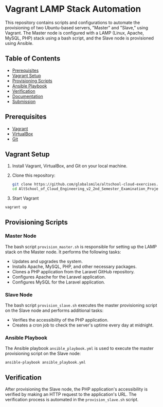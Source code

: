 # Vagrant LAMP Stack Automation

This repository contains scripts and configurations to automate the provisioning of two Ubuntu-based servers, "Master" and "Slave," using Vagrant. The Master node is configured with a LAMP (Linux, Apache, MySQL, PHP) stack using a bash script, and the Slave node is provisioned using Ansible.

## Table of Contents

- [Prerequisites](#prerequisites)
- [Vagrant Setup](#vagrant-setup)
- [Provisioning Scripts](#provisioning-scripts)
- [Ansible Playbook](#ansible-playbook)
- [Verification](#verification)
- [Documentation](#documentation)
- [Submission](#submission)

## Prerequisites

- [Vagrant](https://www.vagrantup.com/)
- [VirtualBox](https://www.virtualbox.org/)
- [Git](https://git-scm.com/)

## Vagrant Setup

1. Install Vagrant, VirtualBox, and Git on your local machine.

2. Clone this repository:

   ```bash
   git clone https://github.com/globalsmile/altschool-cloud-exercises.git
   cd AltSchool_of_Cloud_Engineering_v2_2nd_Semester_Examination_Project


3. Start Vagrant
```
vagrant up
```

## Provisioning Scripts

### Master Node

The bash script `provision_master.sh` is responsible for setting up the LAMP stack on the Master node. It performs the following tasks:

- Updates and upgrades the system.
- Installs Apache, MySQL, PHP, and other necessary packages.
- Clones a PHP application from the Laravel GitHub repository.
- Configures Apache for the Laravel application.
- Configures MySQL for the Laravel application.

### Slave Node

The bash script `provision_slave.sh` executes the master provisioning script on the Slave node and performs additional tasks:

- Verifies the accessibility of the PHP application.
- Creates a cron job to check the server's uptime every day at midnight.

### Ansible Playbook
The Ansible playbook `ansible_playbook.yml` is used to execute the master provisioning script on the Slave node:

```ansible-playbook ansible_playbook.yml```

## Verification

After provisioning the Slave node, the PHP application's accessibility is verified by making an HTTP request to the application's URL. The verification process is automated in the `provision_slave.sh` script.

